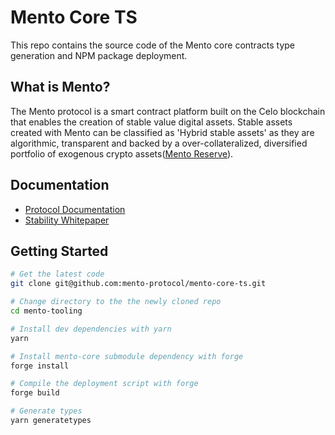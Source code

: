 # Mento Core TS

This repo contains the source code of the Mento core contracts type generation and NPM package deployment.

## What is Mento?

The Mento protocol is a smart contract platform built on the Celo blockchain that enables the creation of stable value digital assets. Stable assets created with Mento can be classified as 'Hybrid stable assets' as they are algorithmic, transparent and backed by a over-collateralized, diversified portfolio of exogenous crypto assets([Mento Reserve](https://reserve.mento.org/)).

## Documentation

- [Protocol Documentation](https://docs.mento.org/mento-protocol/core/overview)
- [Stability Whitepaper](https://celo.org/papers/stability)

## Getting Started

```bash
# Get the latest code
git clone git@github.com:mento-protocol/mento-core-ts.git

# Change directory to the the newly cloned repo
cd mento-tooling

# Install dev dependencies with yarn
yarn

# Install mento-core submodule dependency with forge
forge install

# Compile the deployment script with forge
forge build

# Generate types
yarn generatetypes
```
